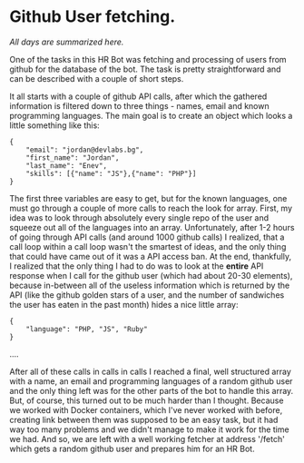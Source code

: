 # Github User fetching.
*All days are summarized here.*

One of the tasks in this HR Bot was fetching and processing of users from github for the database of the bot. The task is pretty straightforward and can be described with a couple of short steps.

It all starts with a couple of github API calls, after which the gathered information is filtered down to three things - names, email and known programming languages. The main goal is to create an object which looks a little something like this:
```
{
    "email": "jordan@devlabs.bg",
    "first_name": "Jordan",
    "last_name": "Enev",
    "skills": [{"name": "JS"},{"name": "PHP"}]
}
```

The first three variables are easy to get, but for the known languages, one must go through a couple of more calls to reach the look for array. First, my idea was to look through absolutely every single repo of the user and squeeze out all of the languages into an array. Unfortunately, after 1-2 hours of going through API calls (and around 1000 github calls) I realized, that a call loop within a call loop wasn't the smartest of ideas, and the only thing that could have came out of it was a API access ban. At the end, thankfully, I realized that the only thing I had to do was to look at the **entire** API response when I call for the github user (which had about 20-30 elements), because in-between all of the useless information which is returned by the API (like the github golden stars of a user, and the number of sandwiches the user has eaten in the past month) hides a nice little array:

```
{
    "language": "PHP, "JS", "Ruby"
}
```
....

After all of these calls in calls in calls I reached a final, well structured array with a name, an email and programming languages of a random github user and the only thing left was for the other parts of the bot to handle this array. But, of course, this turned out to be much harder than I thought. Because we worked with Docker containers, which I've never worked with before, creating link between them was supposed to be an easy task, but it had way too many problems and we didn't manage to make it work for the time we had. And so, we are left with a well working fetcher at address '/fetch' which gets a random github user and prepares him for an HR Bot.
